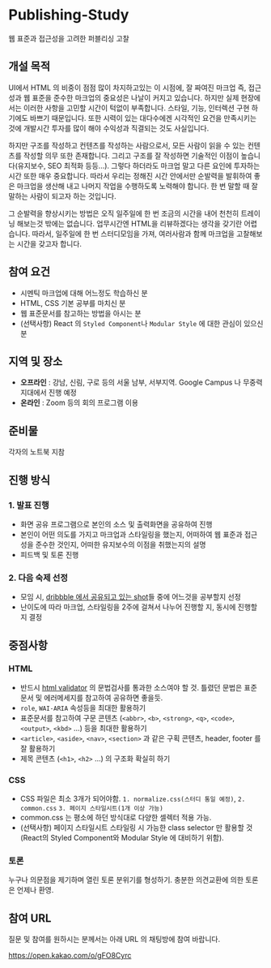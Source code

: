 # Publishing-Study
웹 표준과 접근성을 고려한 퍼블리싱 고찰

## 개설 목적
UI에서 HTML 의 비중이 점점 많이 차지하고있는 이 시점에, 잘 짜여진 마크업 즉, 접근성과 웹 표준을 준수한 마크업의 중요성은 나날이 커지고 있습니다. 하지만 실제 현장에서는 이러한 사항을 고민할 시간이 턱없이 부족합니다. 스타일, 기능, 인터렉션 구현 하기에도 바쁘기 때문입니다. 또한 시력이 있는 대다수에겐 시각적인 요건을 만족시키는 것에 개발시간 투자를 많이 해야 수익성과 직결되는 것도 사실입니다.

하지만 구조를 작성하고 컨텐츠를 작성하는 사람으로서, 모든 사람이 읽을 수 있는 컨텐츠를 작성할 의무 또한 존재합니다. 그리고 구조를 잘 작성하면 기술적인 이점이 높습니다(유지보수, SEO 최적화 등등...). 그렇다 하더라도 마크업 말고 다른 요인에 투자하는 시간 또한 매우 중요합니다. 따라서 우리는 정해진 시간 안에서만 순발력을 발휘하여 좋은 마크업을 생산해 내고 나머지 작업을 수행하도록 노력해야 합니다. 한 번 말할 때 잘 말하는 사람이 되고자 하는 것입니다.

그 순발력을 향상시키는 방법은 오직 일주일에 한 번 조금의 시간을 내어 천천히 트레이닝 해보는것 밖에는 없습니다. 업무시간엔 HTML을 리뷰하겠다는 생각을 갖기란 어렵습니다. 따라서, 일주일에 한 번 스터디모임을 가져, 여러사람과 함께 마크업을 고찰해보는 시간을 갖고자 합니다.

## 참여 요건
- 시멘틱 마크업에 대해 어느정도 학습하신 분
- HTML, CSS 기본 공부를 마치신 분
- 웹 표준문서를 참고하는 방법을 아시는 분
- (선택사항) React 의 `Styled Component`나 `Modular Style` 에 대한 관심이 있으신 분

## 지역 및 장소
- **오프라인** : 강남, 신림, 구로 등의 서울 남부, 서부지역. Google Campus 나 무중력지대에서 진행 예정
- **온라인** : Zoom 등의 회의 프로그램 이용

## 준비물
각자의 노트북 지참

## 진행 방식
### 1. 발표 진행
- 화면 공유 프로그램으로 본인의 소스 및 출력화면을 공유하여 진행
- 본인이 어떤 의도를 가지고 마크업과 스타일링을 했는지, 어떠하여 웹 표준과 접근성을 준수한 것인지, 어떠한 유지보수의 이점을 취했는지의 설명
- 피드백 및 토론 진행

### 2. 다음 숙제 선정
- 모임 시, [dribbble 에서 공유되고 있는 shot](https://dribbble.com/shots/following/web-design?timeframe=ever&source_file=.fig)들 중에 어느것을 공부할지 선정
- 난이도에 따라 마크업, 스타일링을 2주에 걸쳐서 나누어 진행할 지, 동시에 진행할지 결정


## 중점사항
### HTML
- 반드시 [html validator](https://validator.w3.org/) 의 문법검사를 통과한 소스여야 할 것. 틀렸던 문법은 표준문서 및 에러메세지를 참고하여 공유하면 좋을듯.
- `role`, `WAI-ARIA` 속성등을 최대한 활용하기
- 표준문서를 참고하여 구문 콘텐츠 (`<abbr>`, `<b>`, `<strong>`, `<q>`, `<code>`, `<output>`, `<kbd>` ...) 등을 최대한 활용하기
- `<article>`, `<aside>`, `<nav>`, `<section>` 과 같은 구획 콘텐츠, header, footer 를 잘 활용하기
- 제목 콘텐츠 (`<h1>`, `<h2>` ...) 의 구조화 확실히 하기
### CSS
- CSS 파일은 최소 3개가 되어야함. `1. normalize.css(스터디 통일 예정)`, `2. common.css` `3. 페이지 스타일시트(1개 이상 가능)`
- common.css 는 평소에 하던 방식대로 다양한 셀렉터 적용 가능.
- (선택사항) 페이지 스타일시트 스타일링 시 가능한 class selector 만 활용할 것 (React의 Styled Component와 Modular Style 에 대비하기 위함).
### 토론
누구나 의문점을 제기하며 열린 토론 분위기를 형성하기. 충분한 의견교환에 의한 토론은 언제나 환영. 

## 참여 URL
질문 및 참여를 원하시는 분께서는 아래 URL 의 채팅방에 참여 바랍니다.

https://open.kakao.com/o/gFO8Cyrc
